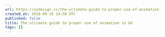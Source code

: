 ```yaml
---
url: https://uxdesign.cc/the-ultimate-guide-to-proper-use-of-animation-in-ux-10bd98614fa9
created_at: 2018-09-10 14:58 UTC
published: false
title: The ultimate guide to proper use of animation in UX
tags: []
---
```



